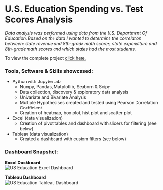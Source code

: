 # U.S. Education Spending vs. Test Scores Analysis

*Data analysis was performed using data from the U.S. Department Of Education. 
Based on the data I wanted to determine the correlation between: state revenue and 8th-grade math scores, state expenditure and 8th-grade math scores and which states had the most students.*

To view the complete project [click here.](https://github.com/peige07/Analytics-Portfolio/blob/main/Python%20Projects/U.S.%20Education%20Spending%20vs.%20Test%20Scores%20Analysis/U.S.%20Education%20Spending%20vs.%20Test%20Scores%20Analysis.ipynb)

### Tools, Software & Skills showcased:
- Python with JupyterLab
  - Numpy, Pandas, Matplotlib, Seaborn & Scipy
  - Data collection, discovery & exploratory data analysis
  - Univariate and Bivariate Analysis
  - Multiple Hypothesises created and tested using Pearson Correlation Coefficient
  - Creation of heatmap, box plot, hist plot and scatter plot
- Excel (data visualization)
  - Creation of pivot tables and dashboard with slicers for filtering (see below)
- Tableau (data visualization)
  - Created a dashboard with custom filters (see below)

### Dashboard Snapshot:

**Excel Dashboard**
<br>
![US Education Excel Dashboard](https://github.com/peige07/Analytics-Portfolio/assets/136380370/64670754-f26a-4533-804a-a210ccf3a5a2)
<br>

**Tableau Dashboard**
<br>
![US Education Tableau Dashboard](https://github.com/peige07/Analytics-Portfolio/assets/136380370/87dfcdcd-0154-421f-a0d5-b08760fb2c0d)
